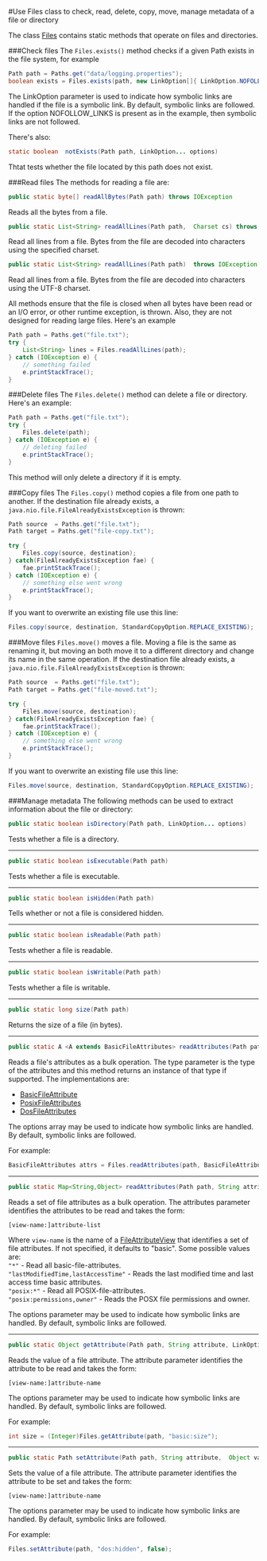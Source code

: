 #Use Files class to check, read, delete, copy, move, manage metadata of a file or directory

The class [Files](https://docs.oracle.com/javase/8/docs/api/java/nio/file/Files.html) contains static methods that operate on files and directories.

###Check files
The `Files.exists()` method checks if a given Path exists in the file system, for example
````java
Path path = Paths.get("data/logging.properties");
boolean exists = Files.exists(path, new LinkOption[]{ LinkOption.NOFOLLOW_LINKS});
````
The LinkOption parameter is used to indicate how symbolic links are handled if the file is a symbolic link. By default, symbolic links are followed. If the option NOFOLLOW_LINKS is present as in the example, then symbolic links are not followed.

There's also:
````java
static boolean	notExists(Path path, LinkOption... options)
````
Thtat tests whether the file located by this path does not exist.

###Read files
The methods for reading a file are:
````java
public static byte[] readAllBytes(Path path) throws IOException
````
Reads all the bytes from a file.

````java
public static List<String> readAllLines(Path path,  Charset cs) throws IOException
````
Read all lines from a file. Bytes from the file are decoded into characters using the specified charset.

````java
public static List<String> readAllLines(Path path)  throws IOException
````
Read all lines from a file. Bytes from the file are decoded into characters using the UTF-8 charset.

All methods ensure that the file is closed when all bytes have been read or an I/O error, or other runtime exception, is thrown. Also, they are not designed for reading large files. Here's an example
````java
Path path = Paths.get("file.txt");
try {
    List<String> lines = Files.readAllLines(path);
} catch (IOException e) {
    // something failed
    e.printStackTrace();
}
````

###Delete files
The `Files.delete()` method can delete a file or directory. Here's an example:
````java
Path path = Paths.get("file.txt");
try {
    Files.delete(path);
} catch (IOException e) {
    // deleting failed
    e.printStackTrace();
}
````
This method will only delete a directory if it is empty.

###Copy files
The `Files.copy()` method copies a file from one path to another. If the destination file already exists, a `java.nio.file.FileAlreadyExistsException` is thrown:
````java
Path source  = Paths.get("file.txt");
Path target = Paths.get("file-copy.txt");

try {
    Files.copy(source, destination);
} catch(FileAlreadyExistsException fae) {
    fae.printStackTrace();
} catch (IOException e) {
    // something else went wrong
    e.printStackTrace();
}
````
If you want to overwrite an existing file use this line:
````java
Files.copy(source, destination, StandardCopyOption.REPLACE_EXISTING);
````

###Move files
`Files.move()` moves a file. Moving a file is the same as renaming it, but moving an both move it to a different directory and change its name in the same operation. If the destination file already exists, a `java.nio.file.FileAlreadyExistsException` is thrown:
````java
Path source  = Paths.get("file.txt");
Path target = Paths.get("file-moved.txt");

try {
    Files.move(source, destination);
} catch(FileAlreadyExistsException fae) {
    fae.printStackTrace();
} catch (IOException e) {
    // something else went wrong
    e.printStackTrace();
}
````
If you want to overwrite an existing file use this line:
````java
Files.move(source, destination, StandardCopyOption.REPLACE_EXISTING);
````

###Manage metadata
The following methods can be used to extract information about the file or directory:
````java
public static boolean isDirectory(Path path, LinkOption... options)
````
Tests whether a file is a directory.

-----

````java
public static boolean isExecutable(Path path)
````
Tests whether a file is executable.

-----

````java
public static boolean isHidden(Path path)
````
Tells whether or not a file is considered hidden.

-----

````java
public static boolean isReadable(Path path)
````
Tests whether a file is readable.

-----

````java
public static boolean isWritable(Path path)
````
Tests whether a file is writable.

-----

````java
public static long size(Path path)
````
Returns the size of a file (in bytes).

-----

````java
public static A <A extends BasicFileAttributes> readAttributes(Path path, Class<A> type, LinkOption... options)
````
Reads a file's attributes as a bulk operation. The type parameter is the type of the attributes and this method returns an instance of that type if supported. The implementations are:
* [BasicFileAttribute](https://docs.oracle.com/javase/8/docs/api/java/nio/file/attribute/BasicFileAttributes.html)
* [PosixFileAttributes](https://docs.oracle.com/javase/8/docs/api/java/nio/file/attribute/PosixFileAttributes.html)
* [DosFileAttributes](https://docs.oracle.com/javase/8/docs/api/java/nio/file/attribute/DosFileAttributes.html)

The options array may be used to indicate how symbolic links are handled. By default, symbolic links are followed.

For example:
````java
BasicFileAttributes attrs = Files.readAttributes(path, BasicFileAttributes.class, LinkOption.NOFOLLOW_LINKS);
````

-----

````java
public static Map<String,Object> readAttributes(Path path, String attributes, LinkOption... options)
````
Reads a set of file attributes as a bulk operation. The attributes parameter identifies the attributes to be read and takes the form:
````
[view-name:]attribute-list
````
Where `view-name` is the name of a [FileAttributeView](https://docs.oracle.com/javase/8/docs/api/java/nio/file/attribute/FileAttributeView.html) that identifies a set of file attributes. If not specified, it defaults to "basic". Some possible values are:  
`"*"` - Read all basic-file-attributes.  
`"lastModifiedTime,lastAccessTime"` - Reads the last modified time  and last access time basic attributes.  
`"posix:*"` - Read all POSIX-file-attributes.  
`"posix:permissions,owner"` - Reads the POSX file permissions and owner.

The options parameter may be used to indicate how symbolic links are handled. By default, symbolic links are followed.

-----

````java
public static Object getAttribute(Path path, String attribute, LinkOption... options)throws IOException
````
Reads the value of a file attribute. The attribute parameter identifies the attribute to be read and takes the form:
````
[view-name:]attribute-name
````
The options parameter may be used to indicate how symbolic links are handled. By default, symbolic links are followed.

For example:
````java
int size = (Integer)Files.getAttribute(path, "basic:size");
````

-----

````java
public static Path setAttribute(Path path, String attribute,  Object value,  LinkOption... options)
````
Sets the value of a file attribute. The attribute parameter identifies the attribute to be set and takes the form:
````
[view-name:]attribute-name
````
The options parameter may be used to indicate how symbolic links are handled. By default, symbolic links are followed.

For example:
````java
Files.setAttribute(path, "dos:hidden", false);
````

